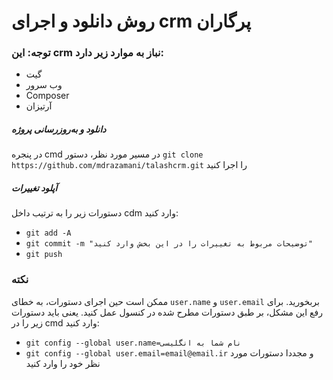 # روش دانلود و اجرای crm پرگاران

### توجه: این crm نباز به موارد زیر دارد:
- گیت
- وب سرور
- Composer
- آرتیزان

<!-- 1. ابتدا به محلی که میخواهید پروژه را قرار دهید بروید -->
<!-- 2. `Shift` را نگه داشته، راست کلیک کرده و گزینه `Open Powershell window here` یا `open Command Promp window here` را بزنید -->
<!-- 3. در پنجره باز شده، دستور `git clone https://github.com/mdrazamani/talashcrm.git` را اجرا کنید -->
##### دانلود و به‌روزرسانی پروژه
در پنجره cmd در مسیر مورد نظر، دستور `git clone https://github.com/mdrazamani/talashcrm.git` را اجرا کنید

##### آپلود تغییرات
دستورات زیر را به ترتیب داخل cdm وارد کنید:
- `git add -A`
- `git commit -m "توضیحات مربوط به تغییرات را در این بخش وارد کنید"`
- `git push`


### نکته
ممکن است حین اجرای دستورات، به خطای `user.name` و `user.email` بربخورید. برای رفع این مشکل، بر طبق دستورات مطرح شده در کنسول عمل کنید. یعنی باید دستورات زیر را در cmd وارد کنید:
- `git config --global user.name=نام شما به انگلیسی`
- `git config --global user.email=email@email.ir`
و مجددا دستورات مورد نظر خود را وارد کنید